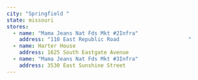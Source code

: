 ```yaml
---
city: "Springfield "
state: missouri
stores:
  - name: "Mama Jeans Nat Fds Mkt #2Infra"
    address: "110 East Republic Road                      "
  - name: Harter House
    address: 1625 South Eastgate Avenue
  - name: "Mama Jeans Nat Fds Mkt #3Infra"
    address: 3530 East Sunshine Street
---
```

